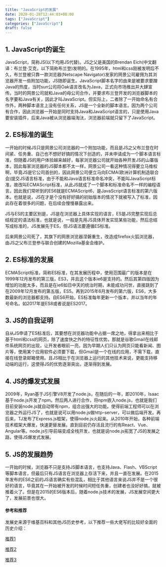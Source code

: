 ```yaml
---
title: "JavaScript的发展"
date: 2020-01-28T12:44:03+08:00
tags: ["JavaScript"]
categories: ["JavaScript"]
draft: false
---
```


## 1. JavaScript的诞生

JavaScript，简称JS(以下均用JS代替)。JS之父是美国的Brendan Eich(中文翻译：布兰登·艾克，以下简称布兰登)发明的。在1995年，html和css刚被发明后不久，布兰登被只靠一款浏览器(Netscape Navigator)发家的网景公司雇佣为其浏览器开发一些附加功能，JS随即诞生。JavaScript脚本名字的由来是被要求要蹭Java的热度，当时sun公司将Oak语言改名为Java，正式向市场推出并大肆宣传。当时的网景公司就和Java的母公司合作，并要求布兰登开发的浏览器脚本的名字要和Java有关，因此才叫JavaScript。但实际上，二者除了一开始命名有合作外，两种脚本语言上没有任何关系，JS是一个全新的脚本语言。因为两个公司有合作，因此浏览器一开始是同时支持Java和JavaScript语言的，只是使用Java要安装插件，后来Java被从浏览器端淘汰，浏览器前端就只留下了JavaScript。

## 2. ES标准的诞生

一开始的时候JS只是网景公司浏览器的一个附加功能，而且是JS之父布兰登在时间紧、任务重、自己也不想好好搞的情况下创造的，并未申请成为一个脚本语言标准，但随着JS的用户体验越来越好，每家浏览器公司就开始各种开发JS的山寨版本，因此每家浏览器的JS脚本都不太一样，网景公司一看这种情况得要立马维权啊，毕竟JS是它公司首创的，因此网景公司便立马向ECMA(欧洲计算机制造联合会)提交JS语言标准，由于不能和Java语言标准命名冲突，不能叫JavaScript标准，故改叫ECMAScript标准，从此JS就成了一个脚本和标准命名不一样的编程语言。因此我们常听到的ES6就是ECMAScript6，是JavaScript语言标准的第六版本。也就是说，JS在才是个没有好好搞的初始版本的情况下就被写入了标准，因此存在着很多的问题，在后续会慢慢暴露出来。

JS与ES的主要区别是，JS是在浏览器上具体实现的语言，ES是JS完整实现后总结规定的语法标准，也就是说，一般是先用JS具体开发实现某些功能，然后总结写成标准的，JS发展先于ES，但JS语法要遵循ES标准。

后来网景公司死了，其旗下的网景浏览器涅磐重生，改造成firefox火狐浏览器，由JS之父布兰登参与联合创建的Mozilla基金会维护。

## 2. ES标准的发展

ECMAScript标准，简称ES标准，在其发展历程中，使用范围最广的版本是在1999年12月发布的第三版，ES3，并且这个版本ie6是支持的。然后其第四版因为增加的功能太多，而且是在ie6如日中天的统治时期，未能成功问世，直接跳到了在2009年12月发布的第五版，ES5。再到2015年6月发布的第六版，ES6，大多数最新的浏览器都支持。自ES6开始，ES标准每年更新一个版本，并以当年的年号命名。如2017年是ES8或者说是ES2017。

## 3. JS的自我证明

自从JS申请了ES标准后，其要想在浏览器功能中占据一席之地，得拿出来相比于基于html和css的网页，除了速度快之外的特征性优势。那就是谷歌Gmail在线邮件系统网页的出现，让开发者眼前一亮，因为早期人们只认为网页只能看新闻、图片等，使用某个应用软件必须要下载，但Gmail是一个在线的应用，不需下载，直接在线登录邮箱使用。且JS相比于在浏览器上运行的其他技术来说，更能支持移动端的运行，这使得JS的优势逐渐突出，逐渐得到发展。

## 4. JS的爆发式发展

2009年，Ryan基于JS引擎V8开发了node.js，在随后的一年，即2010年，Isaac基于node.js开发了npm。然后两人进行合作，将npm嵌入node.js，也就是我们目前安装node.js就自动带有npm，组合出强大的功能。使得前端工程师可以在浏览器之外运行JS了，也就是说可以用node.js做http-server，可以做后端开发。再后来，TJ发布了Express.js框架，使得node.js火起来。从2010年开始，各种前端技术框架大爆发，快速更替发展。直到目前仍存活且流行的有React、Vue、Angular等。node.js引导前端变成全栈开发，也就是说node.js拓宽了JS的发展之路，使得JS爆发式发展。

## 5. JS的发展趋势

一开始的时候，浏览器不只是支持JS脚本语言，也支持Java、Flash、VBScript等脚本语言，但最后只有JS语言在浏览器上存活下来，并且一直在发展。在2015年发布的ES6之前的JS语言确实有些混乱，相比于其他语言来说JS并不是一个很好的语言，毕竟其在一开始被开发的时候时间短任务重，创建者也没好好搞，就被推着火了。但是在2015的ES6版本后，随着node.js技术的发展，JS发展空间更大了，发展前景也很大。

#### 参考和推荐

发展史来源于维基百科和其他JS历史参考，以下推荐一些大佬写的比较好全面的历史介绍：

[推荐1](http://www.ruanyifeng.com/blog/2011/06/designing_ideas_of_inheritance_mechanism_in_javascript.html)

[推荐2](http://www.ruanyifeng.com/blog/2011/06/birth_of_javascript.html)

[推荐3](http://www.ruanyifeng.com/blog/2011/06/10_design_defects_in_javascript.html)